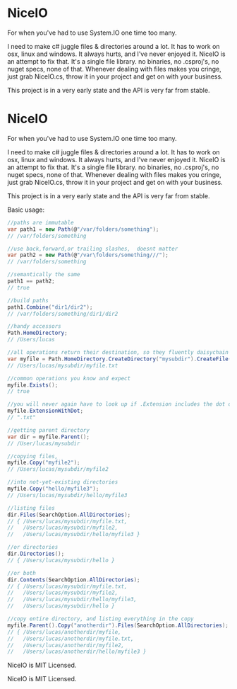 # NiceIO
For when you've had to use System.IO one time too many.

I need to make c# juggle files & directories around a lot. It has to work on osx, linux and windows. It always hurts, and I've never enjoyed it.
NiceIO is an attempt to fix that. It's a single file library. no binaries, no .csproj's, no nuget specs, none of that.
Whenever dealing with files makes you cringe, just grab NiceIO.cs, throw it in your project and get on with your business.

This project is in a very early state and the API is very far from stable.

# NiceIO
For when you've had to use System.IO one time too many.

I need to make c# juggle files & directories around a lot. It has to work on osx, linux and windows. It always hurts, and I've never enjoyed it.
NiceIO is an attempt to fix that. It's a single file library. no binaries, no .csproj's, no nuget specs, none of that.
Whenever dealing with files makes you cringe, just grab NiceIO.cs, throw it in your project and get on with your business.

This project is in a very early state and the API is very far from stable.

Basic usage:
```c#
//paths are immutable
var path1 = new Path(@"/var/folders/something");
// /var/folders/something

//use back,forward,or trailing slashes,  doesnt matter
var path2 = new Path(@"/var\folders/something///");
// /var/folders/something

//semantically the same
path1 == path2;
// true

//build paths
path1.Combine("dir1/dir2");
// /var/folders/something/dir1/dir2

//handy accessors
Path.HomeDirectory;
// /Users/lucas

//all operations return their destination, so they fluently daisychain
var myfile = Path.HomeDirectory.CreateDirectory("mysubdir").CreateFile("myfile.txt");
// /Users/lucas/mysubdir/myfile.txt

//common operations you know and expect
myfile.Exists();
// true

//you will never again have to look up if .Extension includes the dot or not
myfile.ExtensionWithDot;
// ".txt"

//getting parent directory
var dir = myfile.Parent();
// /User/lucas/mysubdir

//copying files,
myfile.Copy("myfile2");
// /Users/lucas/mysubdir/myfile2

//into not-yet-existing directories
myfile.Copy("hello/myfile3");
// /Users/lucas/mysubdir/hello/myfile3

//listing files
dir.Files(SearchOption.AllDirectories);
// { /Users/lucas/mysubdir/myfile.txt, 
//   /Users/lucas/mysubdir/myfile2, 
//   /Users/lucas/mysubdir/hello/myfile3 }

//or directories
dir.Directories();
// { /Users/lucas/mysubdir/hello }

//or both
dir.Contents(SearchOption.AllDirectories);
// { /Users/lucas/mysubdir/myfile.txt, 
//   /Users/lucas/mysubdir/myfile2, 
//   /Users/lucas/mysubdir/hello/myfile3, 
//   /Users/lucas/mysubdir/hello }

//copy entire directory, and listing everything in the copy
myfile.Parent().Copy("anotherdir").Files(SearchOption.AllDirectories);
// { /Users/lucas/anotherdir/myfile, 
//   /Users/lucas/anotherdir/myfile.txt, 
//   /Users/lucas/anotherdir/myfile2, 
//   /Users/lucas/anotherdir/hello/myfile3 }
```

NiceIO is MIT Licensed.


NiceIO is MIT Licensed.
